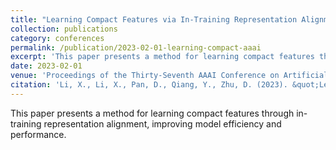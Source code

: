 ```yaml
---
title: "Learning Compact Features via In-Training Representation Alignment"
collection: publications
category: conferences
permalink: /publication/2023-02-01-learning-compact-aaai
excerpt: 'This paper presents a method for learning compact features through in-training representation alignment.'
date: 2023-02-01
venue: 'Proceedings of the Thirty-Seventh AAAI Conference on Artificial Intelligence (AAAI-23)'
citation: 'Li, X., Li, X., Pan, D., Qiang, Y., Zhu, D. (2023). &quot;Learning Compact Features via In-Training Representation Alignment.&quot; <i>In the Proceedings of Thirty-Seventh AAAI Conference on Artificial Intelligence (AAAI-23)</i>.'
---
```


This paper presents a method for learning compact features through in-training representation alignment, improving model efficiency and performance.

